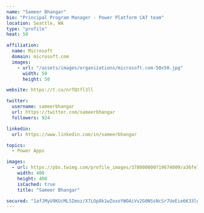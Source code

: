 ```yaml
---
name: "Sameer Bhangar"
bio: "Principal Program Manager - Power Platform CAT team"
location: Seattle, WA
type: "profile"
heat: 50

affiliation:
  name: Microsoft
  domain: microsoft.com
  images:
    - url: "/assets/images/organizations/microsoft.com-50x50.jpg"
      width: 50
      height: 50

website: https://t.co/nrTQtfl3ll

twitter:
  username: sameerbhangar
  url: https://twitter.com/sameerbhangar
  followers: 924

linkedin:
  url: https://www.linkedin.com/in/sameerbhangar

topics:
  - Power Apps

images:
  - url: https://pbs.twimg.com/profile_images/378800000719674009/a36fe7ddfab1778b76e5793772e43798_400x400.jpeg
    width: 400
    height: 400
    isCached: true
    title: "Sameer Bhangar"

secured: "1afJMyU9KUcML5Imoz/X7LOp8k1wZoxoYWOAiVv2G0NSsNcSr7UeEie6K33lgZ+X/I2d1dmCbq7yJqNDm3LLM1CN7dPF1rw9pqOH6Fmgfvgy4H1ExPLIgVaGpO6Az+0wqxkJNPbMg/nxBkEy9ndzCTveqvyoPS/VraJ66wh1ZVPynzmT+/921oqUWIdCj9pIac3mjVFLWoPKj2OTrxkVCrdI2vPntiTETPArvH7LZ97r39knACNr2IAwdVzkfgWV6TY0jT820blQJpt2CWZRWW8nQCFvDAZgSlDDDKp9W75oLiLC8hhI9tKITpS0eymoP0SSTXuW1bG7nZuTHme3jVqLOzS4GXxwDJsvEmgqGSFFb9ocElEhclkSriyMyaBnjMOiz7ssDKok7xhHuXPMJw==;vTzSB0M0f4SmRBuy409wsg=="
---
```


